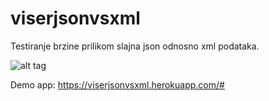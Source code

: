 # viserjsonvsxml
Testiranje brzine prilikom slajna json odnosno xml podataka. 

![alt tag](https://cloud.githubusercontent.com/assets/5446533/12219211/5ecb2c5e-b739-11e5-8f78-64e5a3fa78db.png)

Demo app: https://viserjsonvsxml.herokuapp.com/#
